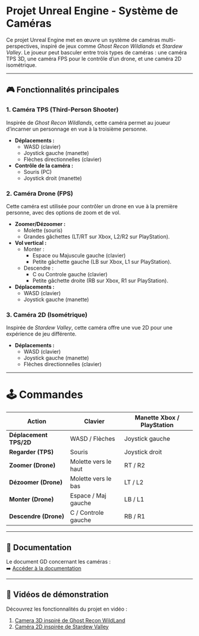 # Projet Unreal Engine - Système de Caméras 

Ce projet Unreal Engine met en œuvre un système de caméras multi-perspectives, inspiré de jeux comme *Ghost Recon Wildlands* et *Stardew Valley*. Le joueur peut basculer entre trois types de caméras : une caméra TPS 3D, une caméra FPS pour le contrôle d’un drone, et une caméra 2D isométrique.

---

## 🎮 Fonctionnalités principales

### 1. Caméra TPS (Third-Person Shooter) 
Inspirée de *Ghost Recon Wildlands*, cette caméra permet au joueur d’incarner un personnage en vue à la troisième personne.  
- **Déplacements :**  
  - WASD (clavier)  
  - Joystick gauche (manette)  
  - Flèches directionnelles (clavier)  
- **Contrôle de la caméra :**  
  - Souris (PC)  
  - Joystick droit (manette)  

### 2. Caméra Drone (FPS)
Cette caméra est utilisée pour contrôler un drone en vue à la première personne, avec des options de zoom et de vol.  
- **Zoomer/Dézoomer :**
  - Molette (souris)
  - Grandes gâchettes (LT/RT sur Xbox, L2/R2 sur PlayStation).  
- **Vol vertical :**  
  - Monter :
    - Espace ou Majuscule gauche (clavier)   
    - Petite gâchette gauche (LB sur Xbox, L1 sur PlayStation).  
  - Descendre :
    - C ou Controle gauche (clavier)
    - Petite gâchette droite (RB sur Xbox, R1 sur PlayStation).   
- **Déplacements :**  
  - WASD (clavier)  
  - Joystick gauche (manette)  

### 3. Caméra 2D (Isométrique)
Inspirée de *Stardew Valley*, cette caméra offre une vue 2D pour une expérience de jeu différente.  
- **Déplacements :**  
  - WASD (clavier)  
  - Joystick gauche (manette)  
  - Flèches directionnelles (clavier)  

---

# 🕹️ Commandes 

| **Action**             | **Clavier**            | **Manette Xbox / PlayStation** |
|---------------------   |------------------------|--------------------------------|
| **Déplacement TPS/2D** | WASD / Flèches         | Joystick gauche                |
| **Regarder (TPS)**     | Souris                 | Joystick droit                 |
| **Zoomer (Drone)**     | Molette vers le haut   | RT / R2                        |
| **Dézoomer (Drone)**   | Molette vers le bas    | LT / L2                        |
| **Monter (Drone)**     | Espace / Maj gauche    | LB / L1                        |
| **Descendre (Drone)**  | C / Controle gauche    | RB / R1                        |

---

## 📄 Documentation

Le document GD concernant les caméras :  
➡️ [Accéder à la documentation](https://docs.google.com/document/d/1fnsFEqBXAniBqyXTreVskEy0oqFWLi04g5IBHIPXL9o/edit?usp=sharing)  

---

## 🎥 Vidéos de démonstration

Découvrez les fonctionnalités du projet en vidéo :  

1. [Camera 3D inspiré de Ghost Recon WildLand](https://www.youtube.com/watch?v=ID_VIDEO2)  
3. [Caméra 2D inspirée de Stardew Valley](https://www.youtube.com/watch?v=ID_VIDEO4) 
